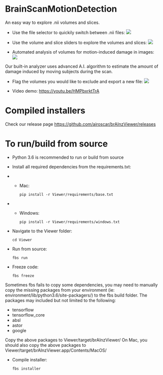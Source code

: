 # BrainScanMotionDetection

An easy way to explore .nii volumes and slices.

- Use the file selector to quickily switch between .nii files:
  ![](Demo/browse_files.gif)

- Use the volume and slice sliders to explore the volumes and slices:
  ![](Demo/explore_volumes.gif)

- Automated analysis of volumes for motion-induced damage in images:
  ![](Demo/analyze.gif)

Our built-in analyzer uses advanced A.I. algorithm to estimate the amount of damage induced by moving subjects during the scan.

- Flag the volumes you would like to exclude and export a new file:
  ![](Demo/export.gif)

- Video demo:
  https://youtu.be/HMPbxrktTrA

# Compiled installers
Check our release page https://github.com/airoscar/brAInzViewer/releases

# To run/build from source

- Python 3.6 is recommended to run or build from source
- Install all required dependencies from the requirements.txt:
- - Mac: 
	
    `pip install -r Viewer/requirements/base.txt`
- - Windows: 
	
    `pip install -r Viewer/requirements/windows.txt`
- Navigate to the Viewer folder: 
	
    `cd Viewer`
- Run from source:
	
    `fbs run`
- Freeze code:
	
    `fbs freeze`

Sometimes fbs fails to copy some dependencies, you may need to manually copy the missing packages from your environment (ie: environment/lib/python3.6/site-packagers/) to the fbs build folder. The packages may included but not limited to the following:
* tensorflow
* tensorflow_core
* absl
* astor
* google

Copy the above packages to Viewer/target/brAInzViewer/
On Mac, you should also copy the above packages to Viewer/target/brAInzViewer.app/Contents/MacOS/

- Compile installer: 
	
    `fbs installer`

